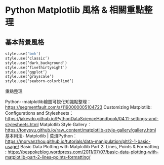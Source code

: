 # Python Matplotlib 風格 & 相關重點整理

## 基本背景風格
```python
style.use('bmh')
style.use(‘classic’)
style.use(‘dark_background’)
style.use(‘fivethirtyeight’)
style.use(‘ggplot’)
style.use(‘grayscale’)
style.use(‘seaborn-colorblind’)
```

重點整理

Python--matplotlib繪圖可視化知識點整理：https://segmentfault.com/a/1190000005104723
Customizing Matplotlib: Configurations and Stylesheets：https://jakevdp.github.io/PythonDataScienceHandbook/04.11-settings-and-stylesheets.html
Matplotlib Style Gallery：https://tonysyu.github.io/raw_content/matplotlib-style-gallery/gallery.html
基本用法- Matplotlib | 莫煩Python：https://morvanzhou.github.io/tutorials/data-manipulation/plt/2-1-basic-usage/
Basic Data Plotting with Matplotlib Part 2: Lines, Points & Formatting : https://bespokeblog.wordpress.com/2011/07/07/basic-data-plotting-with-matplotlib-part-2-lines-points-formatting/